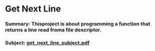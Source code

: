 # Get Next Line
### Summary: Thisproject is about programming a function that returns a line read froma file descriptor.
### Subject: [get_next_line_subject.pdf](https://github.com/jlopez-i/getnextline/files/9811871/get_next_line_subject.pdf)
